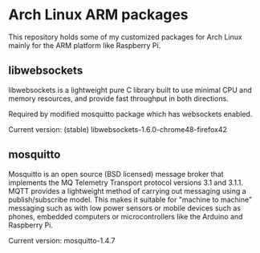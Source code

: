 # Arch Linux ARM packages

This repository holds some of my customized packages for Arch Linux mainly for the ARM platform like Raspberry Pi.


## libwebsockets

libwebsockets is a lightweight pure C library built to use minimal CPU and memory resources, and provide fast throughput in both directions.

Required by modified mosquitto package which has websockets enabled.

Current version: (stable) libwebsockets-1.6.0-chrome48-firefox42

## mosquitto

Mosquitto is an open source (BSD licensed) message broker that implements the MQ Telemetry Transport protocol versions 3.1 and 3.1.1. MQTT provides a lightweight method of carrying out messaging using a publish/subscribe model. This makes it suitable for "machine to machine" messaging such as with low power sensors or mobile devices such as phones, embedded computers or microcontrollers like the Arduino and Raspberry Pi.

Current version: mosquitto-1.4.7
